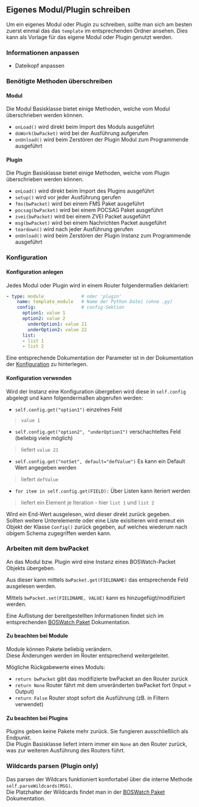 ## Eigenes Modul/Plugin schreiben

Um ein eigenes Modul oder Plugin zu schreiben, sollte man sich am besten zuerst einmal das das `template` im entsprechenden Ordner ansehen. Dies kann als Vorlage für das eigene Modul oder Plugin genutzt werden.

### Informationen anpassen
- Dateikopf anpassen

### Benötigte Methoden überschreiben
#### Modul
Die Modul Basisklasse bietet einige Methoden, welche vom Modul überschrieben werden können.

- `onLoad()` wird direkt beim Import des Moduls ausgeführt
- `doWork(bwPacket)` wird bei der Ausführung aufgerufen
- `onUnload()` wird beim Zerstören der Plugin Modul zum Programmende ausgeführt

#### Plugin
Die Plugin Basisklasse bietet einige Methoden, welche vom Plugin überschrieben werden können.

- `onLoad()` wird direkt beim Import des Plugins ausgeführt
- `setup()` wird vor jeder Ausführung gerufen
- `fms(bwPacket)` wird bei einem FMS Paket ausgeführt
- `pocsag(bwPacket)` wird bei einem POCSAG Paket ausgeführt
- `zvei(bwPacket)` wird bei einem ZVEI Packet ausgeführt
- `msg(bwPacket)` wird bei einem Nachrichten Packet ausgeführt
- `teardown()` wird nach jeder Ausführung gerufen
- `onUnload()` wird beim Zerstören der Plugin Instanz zum Programmende ausgeführt

### Konfiguration
#### Konfiguration anlegen
Jedes Modul oder Plugin wird in einem Router folgendermaßen deklariert:
```yaml
- type: module              # oder 'plugin'
    name: template_module   # Name der Python Datei (ohne .py)
    config:                 # config-Sektion
      option1: value 1
      option2: value 2
        underOption1: value 21
        underOption2: value 22
      list:
      - list 1
      - list 2
```
Eine entsprechende Dokumentation der Parameter ist in der Dokumentation der [Konfiguration](../config.md) zu hinterlegen.

#### Konfiguration verwenden
Wird der Instanz eine Konfiguration übergeben wird diese in `self.config` abgelegt und kann folgendermaßen abgerufen werden:

- `self.config.get("option1")` einzelnes Feld
> `value 1`
- `self.config.get("option2", "underOption1")` verschachteltes Feld (beliebig viele möglich)
> liefert `value 21`
- `self.config.get("notSet", default="defValue")` Es kann ein Default Wert angegeben werden
> liefert `defValue`
- `for item in self.config.get(FIELD):` Über Listen kann iteriert werden
> liefert ein Element je Iteration - hier `list 1` und `list 2`

Wird ein End-Wert ausgelesen, wird dieser direkt zurück gegeben.  
Sollten weitere Unterelemente oder eine Liste exisitieren wird erneut ein Objekt der Klasse `Config()` zurück gegeben, auf welches wiederum nach obigem Schema zugegriffen werden kann.

### Arbeiten mit dem bwPacket
An das Modul bzw. Plugin wird eine Instanz eines BOSWatch-Packet Objekts übergeben.  

Aus dieser kann mittels `bwPacket.get(FIELDNAME)` das entsprechende Feld ausgelesen werden.

Mittels `bwPacket.set(FIELDNAME, VALUE)` kann es hinzugefügt/modifiziert werden.

Eine Auflistung der bereitgestellten Informationen findet sich im entsprechenden [BOSWatch Paket](packet.md) Dokumentation.

#### Zu beachten bei Module
Module können Pakete beliebig verändern.  
Diese Änderungen werden im Router entsprechend weitergeleitet.

Mögliche Rückgabewerte eines Moduls:

- `return bwPacket` gibt das modifizierte bwPacket an den Router zurück
- `return None` Router fährt mit dem unveränderten bwPacket fort (Input = Output)
- `return False` Router stopt sofort die Ausführung (zB. in Filtern verwendet)

#### Zu beachten bei Plugins
Plugins geben keine Pakete mehr zurück. Sie fungieren ausschließlich als Endpunkt.  
Die Plugin Basisklasse liefert intern immer ein `None` an den Router zurück,
was zur weiteren Ausführung des Routers führt.
 
### Wildcards parsen (Plugin only)
Das parsen der Wildcars funktioniert komfortabel über die interne Methode `self.parseWildcards(MSG)`.  
Die Platzhalter der Wildcards findet man in der [BOSWatch Paket](packet.md) Dokumentation.
